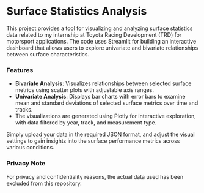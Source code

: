 # Surface Statistics Analysis

This project provides a tool for visualizing and analyzing surface statistics data related to my internship at Toyota Racing Development (TRD) for motorsport applications. The code uses Streamlit for building an interactive dashboard that allows users to explore univariate and bivariate relationships between surface characteristics.

### Features
- **Bivariate Analysis**: Visualizes relationships between selected surface metrics using scatter plots with adjustable axis ranges.
- **Univariate Analysis**: Displays bar charts with error bars to examine mean and standard deviations of selected surface metrics over time and tracks.
- The visualizations are generated using Plotly for interactive exploration, with data filtered by year, track, and measurement type.

Simply upload your data in the required JSON format, and adjust the visual settings to gain insights into the surface performance metrics across various conditions.

### Privacy Note
For privacy and confidentiality reasons, the actual data used has been excluded from this repository.
